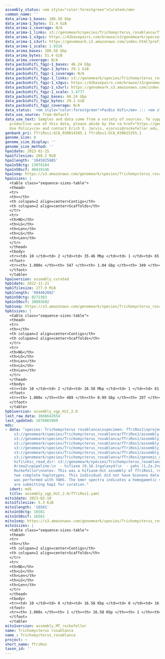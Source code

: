 ```yaml
---
assembly_status: <em style="color:forestgreen">Curated</em>
common_name: ''
data_arima-1_bases: 106.56 Gbp
data_arima-1_bytes: 51.4 GiB
data_arima-1_coverage: N/A
data_arima-1_links: s3://genomeark/species/Trichomycterus_rosablanca/fTriRos1/genomic_data/arima/<br>
data_arima-1_s3gui: https://42basepairs.com/browse/s3/genomeark/species/Trichomycterus_rosablanca/fTriRos1/genomic_data/arima/
data_arima-1_s3url: https://genomeark.s3.amazonaws.com/index.html?prefix=species/Trichomycterus_rosablanca/fTriRos1/genomic_data/arima/
data_arima-1_scale: 1.9316
data_arima_bases: 106.56 Gbp
data_arima_bytes: 51.4 GiB
data_arima_coverage: N/A
data_pacbiohifi_fqgz-1_bases: 46.24 Gbp
data_pacbiohifi_fqgz-1_bytes: 29.1 GiB
data_pacbiohifi_fqgz-1_coverage: N/A
data_pacbiohifi_fqgz-1_links: s3://genomeark/species/Trichomycterus_rosablanca/fTriRos1/genomic_data/pacbio_hifi/<br>
data_pacbiohifi_fqgz-1_s3gui: https://42basepairs.com/browse/s3/genomeark/species/Trichomycterus_rosablanca/fTriRos1/genomic_data/pacbio_hifi/
data_pacbiohifi_fqgz-1_s3url: https://genomeark.s3.amazonaws.com/index.html?prefix=species/Trichomycterus_rosablanca/fTriRos1/genomic_data/pacbio_hifi/
data_pacbiohifi_fqgz-1_scale: 1.4777
data_pacbiohifi_fqgz_bases: 46.24 Gbp
data_pacbiohifi_fqgz_bytes: 29.1 GiB
data_pacbiohifi_fqgz_coverage: N/A
data_status: '<em style="color:forestgreen">PacBio HiFi</em> ::: <em style="color:forestgreen">Arima</em>'
data_use_source: from-default
data_use_text: Samples and data come from a variety of sources. To support fair and
  productive use of this data, please abide by the <a href="https://genome10k.soe.ucsc.edu/data-use-policies/">Data
  Use Policy</a> and contact Erich D. Jarvis, ejarvis@rockefeller.edu, with any questions.
genbank_pri: fTriRos1:GCA_030014385.1 fTriRos1:GCA_030015355.1
genome_size: 0
genome_size_display: ''
genome_size_method: ''
hpa1date: 2023-01-25
hpa1filesize: 289.2 MiB
hpa1length: '1045025885'
hpa1n50ctg: 13074164
hpa1n50scf: 40419146
hpa1seq: https://s3.amazonaws.com/genomeark/species/Trichomycterus_rosablanca/fTriRos1/assembly_curated/fTriRos1.hap1.cur.20230125.fasta.gz
hpa1sizes: |
  <table class="sequence-sizes-table">
  <thead>
  <tr>
  <th></th>
  <th colspan=2 align=center>Contigs</th>
  <th colspan=2 align=center>Scaffolds</th>
  </tr>
  <tr>
  <th>NG</th>
  <th>LG</th>
  <th>Len</th>
  <th>LG</th>
  <th>Len</th>
  </tr>
  </thead>
  <tbody>
  <tr><td> 10 </td><td> 2 </td><td> 35.46 Mbp </td><td> 1 </td><td> 65.47 Mbp </td></tr><tr><td> 20 </td><td> 6 </td><td> 27.00 Mbp </td><td> 2 </td><td> 58.16 Mbp </td></tr><tr><td> 30 </td><td> 10 </td><td> 22.43 Mbp </td><td> 4 </td><td> 53.17 Mbp </td></tr><tr><td> 40 </td><td> 15 </td><td> 15.90 Mbp </td><td> 7 </td><td> 41.83 Mbp </td></tr><tr style="background-color:#cccccc;"><td> 50 </td><td> 23 </td><td style="background-color:#88ff88;"> 13.07 Mbp </td><td> 9 </td><td style="background-color:#88ff88;"> 40.42 Mbp </td></tr><tr><td> 60 </td><td> 31 </td><td> 10.60 Mbp </td><td> 12 </td><td> 39.12 Mbp </td></tr><tr><td> 70 </td><td> 43 </td><td> 7.25 Mbp </td><td> 15 </td><td> 30.93 Mbp </td></tr><tr><td> 80 </td><td> 61 </td><td> 5.00 Mbp </td><td> 18 </td><td> 29.19 Mbp </td></tr><tr><td> 90 </td><td> 92 </td><td> 1.97 Mbp </td><td> 22 </td><td> 19.82 Mbp </td></tr><tr><td> 100 </td><td> 546 </td><td> 1.00 Kbp </td><td> 348 </td><td> 1.00 Kbp </td></tr></tbody>
  <tfoot>
  <tr><th> 1.000x </th><th> 547 </th><th> 1.04 Gbp </th><th> 349 </th><th> 1.05 Gbp </th></tr>
  </tfoot>
  </table>
hpa1version: assembly_curated
hpb1date: 2022-11-21
hpb1filesize: 277.9 MiB
hpb1length: '994462882'
hpb1n50ctg: 8272383
hpb1n50scf: 38093692
hpb1seq: https://s3.amazonaws.com/genomeark/species/Trichomycterus_rosablanca/fTriRos1/assembly_vgp_HiC_2.0/fTriRos1.HiC.hap2.20221121.fasta.gz
hpb1sizes: |
  <table class="sequence-sizes-table">
  <thead>
  <tr>
  <th></th>
  <th colspan=2 align=center>Contigs</th>
  <th colspan=2 align=center>Scaffolds</th>
  </tr>
  <tr>
  <th>NG</th>
  <th>LG</th>
  <th>Len</th>
  <th>LG</th>
  <th>Len</th>
  </tr>
  </thead>
  <tbody>
  <tr><td> 10 </td><td> 2 </td><td> 26.58 Mbp </td><td> 1 </td><td> 61.02 Mbp </td></tr><tr><td> 20 </td><td> 7 </td><td> 17.15 Mbp </td><td> 2 </td><td> 55.66 Mbp </td></tr><tr><td> 30 </td><td> 14 </td><td> 13.20 Mbp </td><td> 4 </td><td> 47.96 Mbp </td></tr><tr><td> 40 </td><td> 22 </td><td> 10.41 Mbp </td><td> 7 </td><td> 39.11 Mbp </td></tr><tr style="background-color:#cccccc;"><td> 50 </td><td> 33 </td><td style="background-color:#88ff88;"> 8.27 Mbp </td><td> 9 </td><td style="background-color:#88ff88;"> 38.09 Mbp </td></tr><tr><td> 60 </td><td> 46 </td><td> 6.82 Mbp </td><td> 12 </td><td> 30.60 Mbp </td></tr><tr><td> 70 </td><td> 63 </td><td> 5.05 Mbp </td><td> 16 </td><td> 27.68 Mbp </td></tr><tr><td> 80 </td><td> 86 </td><td> 3.35 Mbp </td><td> 20 </td><td> 21.90 Mbp </td></tr><tr><td> 90 </td><td> 127 </td><td> 1.75 Mbp </td><td> 25 </td><td> 17.69 Mbp </td></tr><tr><td> 100 </td><td> 488 </td><td> 1.00 Kbp </td><td> 296 </td><td> 1.00 Kbp </td></tr></tbody>
  <tfoot>
  <tr><th> 1.000x </th><th> 489 </th><th> 0.99 Gbp </th><th> 297 </th><th> 0.99 Gbp </th></tr>
  </tfoot>
  </table>
hpb1version: assembly_vgp_HiC_2.0
last_raw_data: 1666642654
last_updated: 1676065909
mds:
- data: "species: Trichomycterus rosablanca\nspecimen: fTriRos1\nprojects: \n  - vgp\nhap1:
    s3://genomeark/species/Trichomycterus_rosablanca/fTriRos1/assembly_vgp_HiC_2.0/fTriRos1.HiC.hap1.20221115.fasta.gz\nhap2:
    s3://genomeark/species/Trichomycterus_rosablanca/fTriRos1/assembly_vgp_HiC_2.0/fTriRos1.HiC.hap2.20221115.fasta.gz\npretext_hap1:
    s3://genomeark/species/Trichomycterus_rosablanca/fTriRos1/assembly_vgp_HiC_2.0/evaluation/hap1/pretext/fTriRos1_hap1__s2_heatmap.pretext\npretext_hap2:
    s3://genomeark/species/Trichomycterus_rosablanca/fTriRos1/assembly_vgp_HiC_2.0/evaluation/hap2/pretext/fTriRos1_hap2__s2_heatmap.pretext\nkmer_spectra_img:
    s3://genomeark/species/Trichomycterus_rosablanca/fTriRos1/assembly_vgp_HiC_2.0/evaluation/fTriRos1_png/\npacbio_read_dir:
    s3://genomeark/species/Trichomycterus_rosablanca/fTriRos1/genomic_data/pacbio_hifi/\npacbio_read_type:
    hifi\nhic_read_dir: s3://genomeark/species/Trichomycterus_rosablanca/fTriRos1/genomic_data/arima/\nhic_kit:
    Arima2\npipeline:\n  - hifiasm (0.16.1+galaxy4)\n  - yahs (1.2a.2+galaxy0)\nassembled_by_group:
    Rockefeller\nnotes: This was a hifiasm-HiC assembly of fTriRos1, resulting in
    two complete haplotypes. This individual did not have bionano data. HiC scaffolding
    was performed with YAHS. The kmer spectra indicates a homogametic specimen. We
    are submitting hap1 for curation."
  ident: md5
  title: assembly_vgp_HiC_2.0/fTriRos1.yaml
mito1date: 2023-02-10
mito1filesize: 5.3 KiB
mito1length: '16581'
mito1n50ctg: 16581
mito1n50scf: 16581
mito1seq: https://s3.amazonaws.com/genomeark/species/Trichomycterus_rosablanca/fTriRos1/assembly_MT_rockefeller/fTriRos1.MT.20230210.fasta.gz
mito1sizes: |
  <table class="sequence-sizes-table">
  <thead>
  <tr>
  <th></th>
  <th colspan=2 align=center>Contigs</th>
  <th colspan=2 align=center>Scaffolds</th>
  </tr>
  <tr>
  <th>NG</th>
  <th>LG</th>
  <th>Len</th>
  <th>LG</th>
  <th>Len</th>
  </tr>
  </thead>
  <tbody>
  <tr><td> 10 </td><td> 0 </td><td> 16.58 Kbp </td><td> 0 </td><td> 16.58 Kbp </td></tr><tr><td> 20 </td><td> 0 </td><td> 16.58 Kbp </td><td> 0 </td><td> 16.58 Kbp </td></tr><tr><td> 30 </td><td> 0 </td><td> 16.58 Kbp </td><td> 0 </td><td> 16.58 Kbp </td></tr><tr><td> 40 </td><td> 0 </td><td> 16.58 Kbp </td><td> 0 </td><td> 16.58 Kbp </td></tr><tr style="background-color:#cccccc;"><td> 50 </td><td> 0 </td><td style="background-color:#ff8888;"> 16.58 Kbp </td><td> 0 </td><td style="background-color:#ff8888;"> 16.58 Kbp </td></tr><tr><td> 60 </td><td> 0 </td><td> 16.58 Kbp </td><td> 0 </td><td> 16.58 Kbp </td></tr><tr><td> 70 </td><td> 0 </td><td> 16.58 Kbp </td><td> 0 </td><td> 16.58 Kbp </td></tr><tr><td> 80 </td><td> 0 </td><td> 16.58 Kbp </td><td> 0 </td><td> 16.58 Kbp </td></tr><tr><td> 90 </td><td> 0 </td><td> 16.58 Kbp </td><td> 0 </td><td> 16.58 Kbp </td></tr><tr><td> 100 </td><td> 0 </td><td> 16.58 Kbp </td><td> 0 </td><td> 16.58 Kbp </td></tr></tbody>
  <tfoot>
  <tr><th> 1.000x </th><th> 1 </th><th> 16.58 Kbp </th><th> 1 </th><th> 16.58 Kbp </th></tr>
  </tfoot>
  </table>
mito1version: assembly_MT_rockefeller
name: Trichomycterus rosablanca
name_: Trichomycterus_rosablanca
project: ~
short_name: fTriRos
taxon_id: ''
---
```

